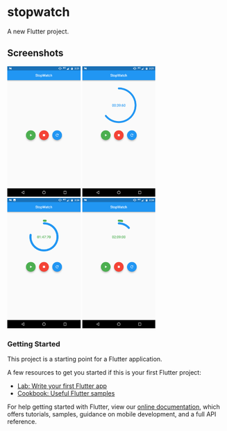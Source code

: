 # stopwatch

A new Flutter project.

## Screenshots
<img src="ss1.png" height="300em" />   <img src="ss2.png" height="300em" />  <img src="ss3.png" height="300em" />   <img src="ss4.png" height="300em" />

### Getting Started

This project is a starting point for a Flutter application.

A few resources to get you started if this is your first Flutter project:

- [Lab: Write your first Flutter app](https://flutter.io/docs/get-started/codelab)
- [Cookbook: Useful Flutter samples](https://flutter.io/docs/cookbook)

For help getting started with Flutter, view our 
[online documentation](https://flutter.io/docs), which offers tutorials, 
samples, guidance on mobile development, and a full API reference.
